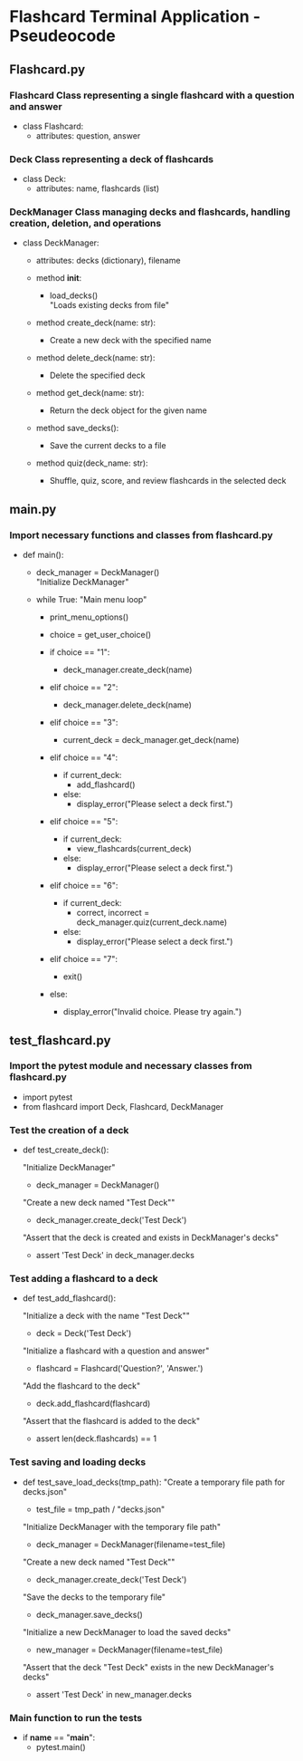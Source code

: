 # Flashcard Terminal Application - Pseudeocode

## Flashcard.py 
### Flashcard Class representing a single flashcard with a question and answer
- class Flashcard:
    - attributes: question, answer

### Deck Class representing a deck of flashcards
- class Deck:
    - attributes: name, flashcards (list)

### DeckManager Class managing decks and flashcards, handling creation, deletion, and operations
- class DeckManager:
    - attributes: decks (dictionary), filename

    - method __init__:
        - load_decks()  
        "Loads existing decks from file"

    - method create_deck(name: str):
        - Create a new deck with the specified name

    - method delete_deck(name: str):
        - Delete the specified deck
    
    - method get_deck(name: str):
        - Return the deck object for the given name

    - method save_decks():
        - Save the current decks to a file

    - method quiz(deck_name: str):
        - Shuffle, quiz, score, and review flashcards in the selected deck

## main.py
### Import necessary functions and classes from flashcard.py
- def main():
    - deck_manager = DeckManager()  
    "Initialize DeckManager"

    - while True:  "Main menu loop"
        - print_menu_options()
        - choice = get_user_choice()

        - if choice == "1":
            - deck_manager.create_deck(name)
        - elif choice == "2":
            - deck_manager.delete_deck(name)
        - elif choice == "3":
            - current_deck = deck_manager.get_deck(name)
        - elif choice == "4":
            - if current_deck:
                - add_flashcard()
            - else:
                - display_error("Please select a deck first.")
        - elif choice == "5":
            - if current_deck:
                - view_flashcards(current_deck)
            - else:
                - display_error("Please select a deck first.")
        - elif choice == "6":
            - if current_deck:
                - correct, incorrect = deck_manager.quiz(current_deck.name)
            - else:
                - display_error("Please select a deck first.")
        - elif choice == "7":
            - exit()
        - else:
            - display_error("Invalid choice. Please try again.")

## test_flashcard.py 
### Import the pytest module and necessary classes from flashcard.py
- import pytest
- from flashcard import Deck, Flashcard, DeckManager

### Test the creation of a deck
- def test_create_deck():  
    
    "Initialize DeckManager"
    - deck_manager = DeckManager()

    "Create a new deck named "Test Deck""
    - deck_manager.create_deck('Test Deck')

    "Assert that the deck is created and exists in DeckManager's decks"
    - assert 'Test Deck' in deck_manager.decks

### Test adding a flashcard to a deck
- def test_add_flashcard():
    
    "Initialize a deck with the name "Test Deck""
    - deck = Deck('Test Deck')

    "Initialize a flashcard with a question and answer"
    - flashcard = Flashcard('Question?', 'Answer.')

    "Add the flashcard to the deck"
    - deck.add_flashcard(flashcard)

    "Assert that the flashcard is added to the deck"
    - assert len(deck.flashcards) == 1

### Test saving and loading decks
- def test_save_load_decks(tmp_path):
    "Create a temporary file path for decks.json"
    - test_file = tmp_path / "decks.json"

    "Initialize DeckManager with the temporary file path"
    - deck_manager = DeckManager(filename=test_file)

    "Create a new deck named "Test Deck""
    - deck_manager.create_deck('Test Deck')

    "Save the decks to the temporary file"
    - deck_manager.save_decks()

    "Initialize a new DeckManager to load the saved decks"
    - new_manager = DeckManager(filename=test_file)

    "Assert that the deck "Test Deck" exists in the new DeckManager's decks"
    - assert 'Test Deck' in new_manager.decks

### Main function to run the tests
- if __name__ == "__main__":
    - pytest.main()